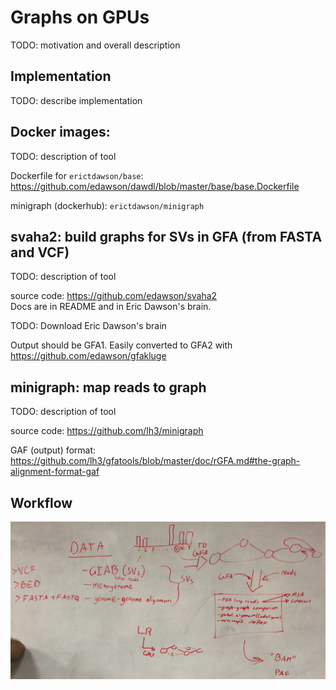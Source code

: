 # Graphs on GPUs

TODO: motivation and overall description

## Implementation

TODO: describe implementation

## Docker images:

TODO: description of tool 

Dockerfile for `erictdawson/base`: https://github.com/edawson/dawdl/blob/master/base/base.Dockerfile

minigraph (dockerhub): `erictdawson/minigraph`

## svaha2: build graphs for SVs in GFA (from FASTA and VCF)

TODO: description of tool 

source code: https://github.com/edawson/svaha2  
Docs are in README and in Eric Dawson's brain. 

TODO: Download Eric Dawson's brain 

Output should be GFA1. Easily converted to GFA2 with https://github.com/edawson/gfakluge

## minigraph: map reads to graph

TODO: description of tool

source code: https://github.com/lh3/minigraph  

GAF (output) format: https://github.com/lh3/gfatools/blob/master/doc/rGFA.md#the-graph-alignment-format-gaf


## Workflow

![](docs/images/workflow.png)


